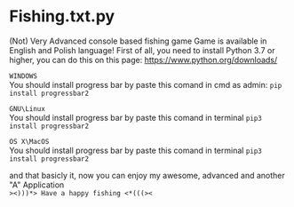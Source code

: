 # Fishing.txt.py
(Not) Very Advanced console based fishing game
Game is available in English and Polish language!
First of all, you need to install Python 3.7 or higher, you can do this on this page: https://www.python.org/downloads/ 
  
```WINDOWS```   
You should install progress bar by paste this comand in cmd as admin: `pip install progressbar2` 
  
```GNU\Linux```  
You should install progress bar by paste this comand in terminal `pip3 install progressbar2`
  
```OS X\MacOS```  
You should install progress bar by paste this comand in terminal `pip3 install progressbar2`
  
and that basicly it, now you can enjoy my awesome, advanced and another "A" Application  
`><)))*> Have a happy fishing <*(((><`
